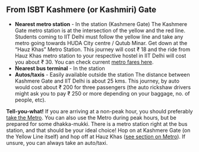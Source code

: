 ## From ISBT Kashmere (or Kashmiri) Gate

 - **Nearest metro station** - In the station (Kashmere Gate)
The Kashmere Gate metro station is at the intersection of the yellow and the red line. Students coming to IIT Delhi must follow the yellow line and take any metro going towards HUDA City centre / Qutub Minar. Get down at the “Hauz Khas” Metro Station. This journey will cost &#8377; 18 and the ride from Hauz Khas metro station to your respective hostel in IIT Delhi will cost you about &#8377; 30.
You can check current [metro fares here](http://www.delhimetrorail.com/metro-fares.aspx).
 - **Nearest bus terminal** - In the station
 - **Autos/taxis** - Easily available outside the station
The distance between Kashmere Gate and IIT Delhi is about 25 kms. This journey, by auto would cost about &#8377; 200 for three passengers (the auto rickshaw drivers might ask you to pay &#8377; 250 or more depending on your baggage, no. of people, etc).

**Tell-you-what!**
If you are arriving at a non-peak hour, you should preferably [take the Metro](#metro). You can also use the Metro during peak hours, but be prepared for some dhakka-mukki. There is a metro station right at the bus station, and that should be your ideal choice! Hop on at Kashmere Gate (on the Yellow Line itself) and hop off at Hauz Khas ([see section on Metro](#metro)). If unsure, you can always take an auto/taxi.

